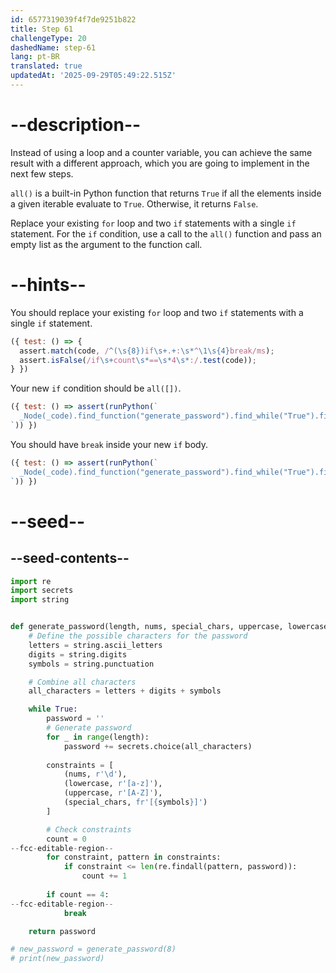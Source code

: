 ```yaml
---
id: 6577319039f4f7de9251b822
title: Step 61
challengeType: 20
dashedName: step-61
lang: pt-BR
translated: true
updatedAt: '2025-09-29T05:49:22.515Z'
---
```


# --description--

Instead of using a loop and a counter variable, you can achieve the same result with a different approach, which you are going to implement in the next few steps.

`all()` is a built-in Python function that returns `True` if all the elements inside a given iterable evaluate to `True`. Otherwise, it returns `False`.

Replace your existing `for` loop and two `if` statements with a single `if` statement. For the `if` condition, use a call to the `all()` function and pass an empty list as the argument to the function call.

# --hints--

You should replace your existing `for` loop and two `if` statements with a single `if` statement. 

```js
({ test: () => {
  assert.match(code, /^(\s{8})if\s+.+:\s*^\1\s{4}break/ms);
  assert.isFalse(/if\s+count\s*==\s*4\s*:/.test(code));
} })
```

Your new `if` condition should be `all([])`.

```js
({ test: () => assert(runPython(`
  _Node(_code).find_function("generate_password").find_while("True").find_bodies()[0].find_if("all([])") != _Node()
`)) })
```

You should have `break` inside your new `if` body.

```js
({ test: () => assert(runPython(`
  _Node(_code).find_function("generate_password").find_while("True").find_bodies()[0].find_if("all([])").find_bodies()[0].is_equivalent("break")
`)) })
```

# --seed--

## --seed-contents--

```py
import re
import secrets
import string


def generate_password(length, nums, special_chars, uppercase, lowercase):
    # Define the possible characters for the password
    letters = string.ascii_letters
    digits = string.digits
    symbols = string.punctuation

    # Combine all characters
    all_characters = letters + digits + symbols

    while True:
        password = ''
        # Generate password
        for _ in range(length):
            password += secrets.choice(all_characters)
       
        constraints = [
            (nums, r'\d'),
            (lowercase, r'[a-z]'),
            (uppercase, r'[A-Z]'),            
            (special_chars, fr'[{symbols}]')            
        ]

        # Check constraints
        count = 0
--fcc-editable-region--
        for constraint, pattern in constraints:
            if constraint <= len(re.findall(pattern, password)):
                count += 1
            
        if count == 4:
--fcc-editable-region--
            break

    return password

# new_password = generate_password(8)
# print(new_password)
```
